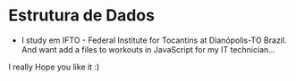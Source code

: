 # Estrutura de Dados

- I study em IFTO - Federal Institute for Tocantins at Dianópolis-TO Brazil. And want add a files to workouts in JavaScript for my IT technician...

I really Hope you like it :)



